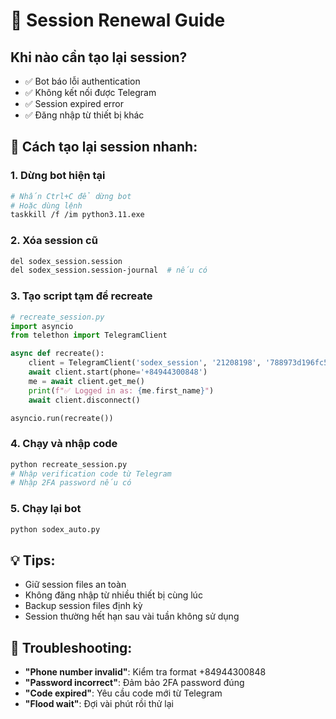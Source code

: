# 🔄 Session Renewal Guide

## Khi nào cần tạo lại session?

- ✅ Bot báo lỗi authentication 
- ✅ Không kết nối được Telegram
- ✅ Session expired error
- ✅ Đăng nhập từ thiết bị khác

## 🚀 Cách tạo lại session nhanh:

### 1. Dừng bot hiện tại
```bash
# Nhấn Ctrl+C để dừng bot
# Hoặc dùng lệnh
taskkill /f /im python3.11.exe
```

### 2. Xóa session cũ
```bash
del sodex_session.session
del sodex_session.session-journal  # nếu có
```

### 3. Tạo script tạm để recreate
```python
# recreate_session.py
import asyncio
from telethon import TelegramClient

async def recreate():
    client = TelegramClient('sodex_session', '21208198', '788973d196fc50bc1653732c1b9a6089')
    await client.start(phone='+84944300848')
    me = await client.get_me()
    print(f"✅ Logged in as: {me.first_name}")
    await client.disconnect()

asyncio.run(recreate())
```

### 4. Chạy và nhập code
```bash
python recreate_session.py
# Nhập verification code từ Telegram
# Nhập 2FA password nếu có
```

### 5. Chạy lại bot
```bash
python sodex_auto.py
```

## 💡 Tips:
- Giữ session files an toàn
- Không đăng nhập từ nhiều thiết bị cùng lúc
- Backup session files định kỳ
- Session thường hết hạn sau vài tuần không sử dụng

## 🔧 Troubleshooting:
- **"Phone number invalid"**: Kiểm tra format +84944300848
- **"Password incorrect"**: Đảm bảo 2FA password đúng
- **"Code expired"**: Yêu cầu code mới từ Telegram
- **"Flood wait"**: Đợi vài phút rồi thử lại